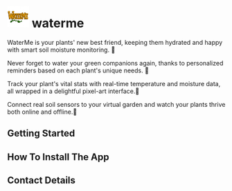 #  <img src="assets/images/waterme_title.png" width="50" height="50" alt="WaterMe"> waterme

WaterMe is your plants' new best friend, keeping them hydrated and happy with smart soil moisture monitoring. 🌱

Never forget to water your green companions again, thanks to personalized reminders based on each plant's unique needs. 🌱

Track your plant's vital stats with real-time temperature and moisture data, all wrapped in a delightful pixel-art interface.🌱

Connect real soil sensors to your virtual garden and watch your plants thrive both online and offline.🌱



## Getting Started



## How To Install The App


## Contact Details
